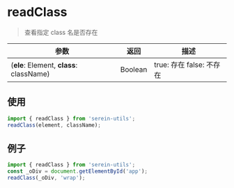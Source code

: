 # readClass

> 查看指定 class 名是否存在

| 参数                                     | 返回    | 描述                     |
| ---------------------------------------- | ------- | ------------------------ |
| (**ele**: Element, **class**: className) | Boolean | true: 存在 false: 不存在 |

## 使用

```js
import { readClass } from 'serein-utils';
readClass(element, className);
```

## 例子

```js
import { readClass } from 'serein-utils';
const _oDiv = document.getElementById('app');
readClass(_oDiv, 'wrap');
```
